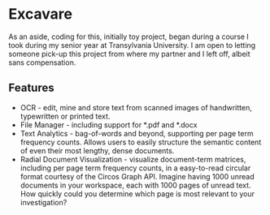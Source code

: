 Excavare
====================
As an aside, coding for this, initially toy project, began during a course I took during my senior year at Transylvania University. I am open to letting someone pick-up this project from where my partner and I left off, albeit sans compensation.


Features
-----
- OCR                           - edit, mine and store text from scanned images of handwritten, typewritten or printed text.
- File Manager                  - including support for *.pdf and *.docx
- Text Analytics                - bag-of-words and beyond, supporting per page term frequency counts. Allows users to easily structure the semantic content of even their most lengthy, dense documents.
- Radial Document Visualization - visualize document-term matrices, including per page term frequency counts, in a easy-to-read circular format courtesy of the Circos Graph API. Imagine having 1000 unread documents in your workspace, each with 1000 pages of unread text. How quickly could you determine which page is most relevant to your investigation?